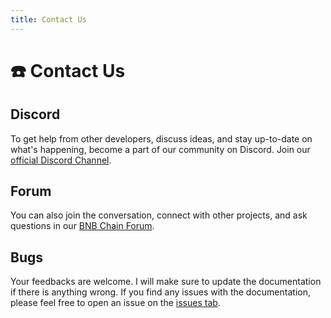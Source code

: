 ```yaml
---
title: Contact Us
---
```

# ☎️ Contact Us

## Discord
To get help from other developers, discuss ideas, and stay up-to-date on what's happening, become a part of our community on Discord. Join our [official Discord Channel](https://discord.com/invite/bnbchain).

## Forum
You can also join the conversation, connect with other projects, and ask questions in our [BNB Chain Forum](https://forum.bnbchain.org/).

## Bugs
Your feedbacks are welcome. I will make sure to update the documentation if there is anything wrong. If you find any issues with the documentation, please feel free to open an issue on the [issues tab](https://github.com/bnb-chain/opbnb-docs/issues).